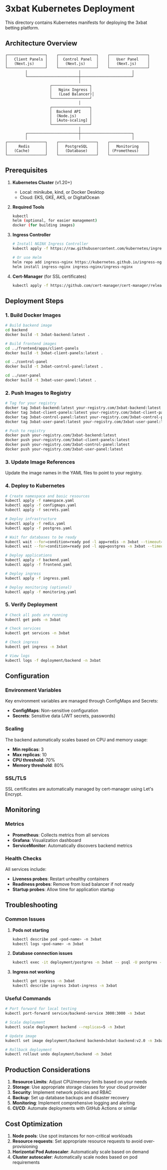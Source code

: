 # 3xbat Kubernetes Deployment

This directory contains Kubernetes manifests for deploying the 3xbat betting platform.

## Architecture Overview

```
┌─────────────────┐    ┌─────────────────┐    ┌─────────────────┐
│   Client Panels │    │  Control Panel  │    │   User Panel    │
│   (Next.js)     │    │   (Next.js)     │    │   (Next.js)     │
└─────────────────┘    └─────────────────┘    └─────────────────┘
         │                       │                       │
         └───────────────────────┼───────────────────────┘
                                 │
                    ┌─────────────────┐
                    │   Nginx Ingress │
                    │   (Load Balancer)│
                    └─────────────────┘
                                 │
                    ┌─────────────────┐
                    │  Backend API    │
                    │  (Node.js)      │
                    │  [Auto-scaling] │
                    └─────────────────┘
                                 │
         ┌───────────────────────┼───────────────────────┐
         │                       │                       │
┌─────────────────┐    ┌─────────────────┐    ┌─────────────────┐
│     Redis       │    │   PostgreSQL    │    │   Monitoring    │
│   (Cache)       │    │   (Database)    │    │ (Prometheus)    │
└─────────────────┘    └─────────────────┘    └─────────────────┘
```

## Prerequisites

1. **Kubernetes Cluster** (v1.20+)
   - Local: minikube, kind, or Docker Desktop
   - Cloud: EKS, GKE, AKS, or DigitalOcean

2. **Required Tools**
   ```bash
   kubectl
   helm (optional, for easier management)
   docker (for building images)
   ```

3. **Ingress Controller**
   ```bash
   # Install NGINX Ingress Controller
   kubectl apply -f https://raw.githubusercontent.com/kubernetes/ingress-nginx/controller-v1.8.1/deploy/static/provider/cloud/deploy.yaml
   
   # Or use Helm
   helm repo add ingress-nginx https://kubernetes.github.io/ingress-nginx
   helm install ingress-nginx ingress-nginx/ingress-nginx
   ```

4. **Cert-Manager** (for SSL certificates)
   ```bash
   kubectl apply -f https://github.com/cert-manager/cert-manager/releases/download/v1.13.0/cert-manager.yaml
   ```

## Deployment Steps

### 1. Build Docker Images

```bash
# Build backend image
cd backend
docker build -t 3xbat-backend:latest .

# Build frontend images
cd ../frontend/apps/client-panels
docker build -t 3xbat-client-panels:latest .

cd ../control-panel
docker build -t 3xbat-control-panel:latest .

cd ../user-panel
docker build -t 3xbat-user-panel:latest .
```

### 2. Push Images to Registry

```bash
# Tag for your registry
docker tag 3xbat-backend:latest your-registry.com/3xbat-backend:latest
docker tag 3xbat-client-panels:latest your-registry.com/3xbat-client-panels:latest
docker tag 3xbat-control-panel:latest your-registry.com/3xbat-control-panel:latest
docker tag 3xbat-user-panel:latest your-registry.com/3xbat-user-panel:latest

# Push to registry
docker push your-registry.com/3xbat-backend:latest
docker push your-registry.com/3xbat-client-panels:latest
docker push your-registry.com/3xbat-control-panel:latest
docker push your-registry.com/3xbat-user-panel:latest
```

### 3. Update Image References

Update the image names in the YAML files to point to your registry.

### 4. Deploy to Kubernetes

```bash
# Create namespace and basic resources
kubectl apply -f namespace.yaml
kubectl apply -f configmaps.yaml
kubectl apply -f secrets.yaml

# Deploy infrastructure
kubectl apply -f redis.yaml
kubectl apply -f postgres.yaml

# Wait for databases to be ready
kubectl wait --for=condition=ready pod -l app=redis -n 3xbat --timeout=300s
kubectl wait --for=condition=ready pod -l app=postgres -n 3xbat --timeout=300s

# Deploy applications
kubectl apply -f backend.yaml
kubectl apply -f frontend.yaml

# Deploy ingress
kubectl apply -f ingress.yaml

# Deploy monitoring (optional)
kubectl apply -f monitoring.yaml
```

### 5. Verify Deployment

```bash
# Check all pods are running
kubectl get pods -n 3xbat

# Check services
kubectl get services -n 3xbat

# Check ingress
kubectl get ingress -n 3xbat

# View logs
kubectl logs -f deployment/backend -n 3xbat
```

## Configuration

### Environment Variables

Key environment variables are managed through ConfigMaps and Secrets:

- **ConfigMaps**: Non-sensitive configuration
- **Secrets**: Sensitive data (JWT secrets, passwords)

### Scaling

The backend automatically scales based on CPU and memory usage:
- **Min replicas**: 3
- **Max replicas**: 10
- **CPU threshold**: 70%
- **Memory threshold**: 80%

### SSL/TLS

SSL certificates are automatically managed by cert-manager using Let's Encrypt.

## Monitoring

### Metrics

- **Prometheus**: Collects metrics from all services
- **Grafana**: Visualization dashboard
- **ServiceMonitor**: Automatically discovers backend metrics

### Health Checks

All services include:
- **Liveness probes**: Restart unhealthy containers
- **Readiness probes**: Remove from load balancer if not ready
- **Startup probes**: Allow time for application startup

## Troubleshooting

### Common Issues

1. **Pods not starting**
   ```bash
   kubectl describe pod <pod-name> -n 3xbat
   kubectl logs <pod-name> -n 3xbat
   ```

2. **Database connection issues**
   ```bash
   kubectl exec -it deployment/postgres -n 3xbat -- psql -U postgres -d betting_db
   ```

3. **Ingress not working**
   ```bash
   kubectl get ingress -n 3xbat
   kubectl describe ingress 3xbat-ingress -n 3xbat
   ```

### Useful Commands

```bash
# Port forward for local testing
kubectl port-forward service/backend-service 3000:3000 -n 3xbat

# Scale deployment
kubectl scale deployment backend --replicas=5 -n 3xbat

# Update image
kubectl set image deployment/backend backend=3xbat-backend:v2.0 -n 3xbat

# Rollback deployment
kubectl rollout undo deployment/backend -n 3xbat
```

## Production Considerations

1. **Resource Limits**: Adjust CPU/memory limits based on your needs
2. **Storage**: Use appropriate storage classes for your cloud provider
3. **Security**: Implement network policies and RBAC
4. **Backup**: Set up database backups and disaster recovery
5. **Monitoring**: Implement comprehensive logging and alerting
6. **CI/CD**: Automate deployments with GitHub Actions or similar

## Cost Optimization

1. **Node pools**: Use spot instances for non-critical workloads
2. **Resource requests**: Set appropriate resource requests to avoid over-provisioning
3. **Horizontal Pod Autoscaler**: Automatically scale based on demand
4. **Cluster autoscaler**: Automatically scale nodes based on pod requirements
